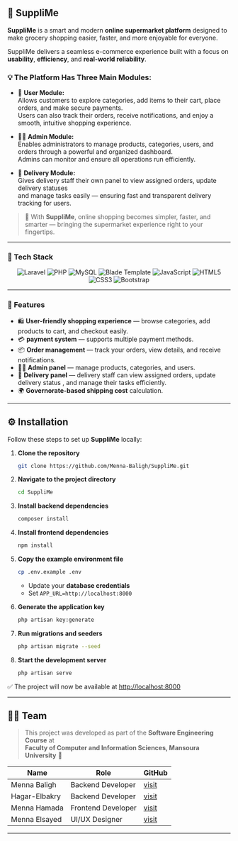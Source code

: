 ## 🛒 SuppliMe

**SuppliMe** is a smart and modern **online supermarket platform** designed to make grocery shopping easier, faster, and more enjoyable for everyone.  

SuppliMe delivers a seamless e-commerce experience built with a focus on **usability**, **efficiency**, and **real-world reliability**.  

### 💡 The Platform Has Three Main Modules:

- 👤 **User Module:**  
  Allows customers to explore categories, add items to their cart, place orders, and make secure payments.  
  Users can also track their orders, receive notifications, and enjoy a smooth, intuitive shopping experience.

- 🧑‍💼 **Admin Module:**  
  Enables administrators to manage products, categories, users, and orders through a powerful and organized dashboard.  
  Admins can monitor and ensure all operations run efficiently.

- 🚚 **Delivery Module:**  
  Gives delivery staff their own panel to view assigned orders, update delivery statuses  
  and manage tasks easily — ensuring fast and transparent delivery tracking for users.

> 🌟 With **SuppliMe**, online shopping becomes simpler, faster, and smarter — bringing the supermarket experience right to your fingertips.


---
### 🧩 Tech Stack

<p align="center">
  <img src="https://img.shields.io/badge/Laravel-FF2D20?style=for-the-badge&logo=laravel&logoColor=white" alt="Laravel" />
  <img src="https://img.shields.io/badge/PHP-777BB4?style=for-the-badge&logo=php&logoColor=white" alt="PHP" />
  <img src="https://img.shields.io/badge/MySQL-4479A1?style=for-the-badge&logo=mysql&logoColor=white" alt="MySQL" />
  <img src="https://img.shields.io/badge/Blade%20Template-FFB400?style=for-the-badge&logo=laravel&logoColor=white" alt="Blade Template" />
  <img src="https://img.shields.io/badge/JavaScript-F7DF1E?style=for-the-badge&logo=javascript&logoColor=black" alt="JavaScript" />
  <img src="https://img.shields.io/badge/HTML5-E34F26?style=for-the-badge&logo=html5&logoColor=white" alt="HTML5" />
  <img src="https://img.shields.io/badge/CSS3-1572B6?style=for-the-badge&logo=css3&logoColor=white" alt="CSS3" />
  <img src="https://img.shields.io/badge/Bootstrap-7952B3?style=for-the-badge&logo=bootstrap&logoColor=white" alt="Bootstrap" />
</p>

---

### 🚀 Features

- 🛍️ **User-friendly shopping experience** — browse categories, add products to cart, and checkout easily.  
- 💳 **payment system** — supports multiple payment methods.  
- 📦 **Order management** — track your orders, view details, and receive notifications.  
- 👩‍💼 **Admin panel** — manage products, categories, and users.  
- 🚚 **Delivery panel** — delivery staff can view assigned orders, update delivery status , and manage their tasks efficiently.
- 🌍 **Governorate-based shipping cost** calculation.  


---


## ⚙️ Installation

Follow these steps to set up **SuppliMe** locally:

1. **Clone the repository**
   ```bash
   git clone https://github.com/Menna-Baligh/SuppliMe.git
   ```

2. **Navigate to the project directory**
   ```bash
   cd SuppliMe
   ```

3. **Install backend dependencies**
   ```bash
   composer install
   ```

4. **Install frontend dependencies**
   ```bash
   npm install
   ```

5. **Copy the example environment file**
   ```bash
   cp .env.example .env
   ```
   - Update your **database credentials**
   - Set `APP_URL=http://localhost:8000`

6. **Generate the application key**
   ```bash
   php artisan key:generate
   ```

7. **Run migrations and seeders**
   ```bash
   php artisan migrate --seed
   ```

8. **Start the development server**
   ```bash
   php artisan serve
   ```

✅ The project will now be available at [http://localhost:8000](http://localhost:8000)

---

## 👩‍💻 Team

> This project was developed as part of the **Software Engineering Course** at  
> **Faculty of Computer and Information Sciences, Mansoura University** 🏫

| Name | Role | GitHub |
|------|------|--------|
| Menna Baligh | Backend Developer | [visit](https://github.com/Menna-Baligh) |
| Hagar-Elbakry | Backend Developer | [visit](https://github.com/Hagar-Elbakry) |
| Menna Hamada | Frontend Developer | [visit](https://github.com/MennaHamadaElsba3i) |
| Menna Elsayed | UI/UX Designer | [visit](https://github.com/Mennaelsayd55) |

---



